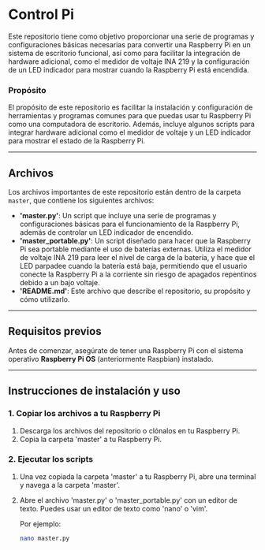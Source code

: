 # Control Pi

Este repositorio tiene como objetivo proporcionar una serie de programas y configuraciones básicas necesarias para convertir una Raspberry Pi en un sistema de escritorio funcional, así como para facilitar la integración de hardware adicional, como el medidor de voltaje INA 219 y la configuración de un LED indicador para mostrar cuando la Raspberry Pi está encendida.

### Propósito

El propósito de este repositorio es facilitar la instalación y configuración de herramientas y programas comunes para que puedas usar tu Raspberry Pi como una computadora de escritorio. Además, incluye algunos scripts para integrar hardware adicional como el medidor de voltaje y un LED indicador para mostrar el estado de la Raspberry Pi.

---

## Archivos

Los archivos importantes de este repositorio están dentro de la carpeta `master`, que contiene los siguientes archivos:

- **'master.py'**: Un script que incluye una serie de programas y configuraciones básicas para el funcionamiento de la Raspberry Pi, además de controlar un LED indicador de encendido.
- **'master_portable.py'**: Un script diseñado para hacer que la Raspberry Pi sea portable mediante el uso de baterías externas. Utiliza el medidor de voltaje INA 219 para leer el nivel de carga de la batería, y hace que el LED parpadee cuando la batería está baja, permitiendo que el usuario conecte la Raspberry Pi a la corriente sin riesgo de apagados repentinos debido a un bajo voltaje.
- **'README.md'**: Este archivo que describe el repositorio, su propósito y cómo utilizarlo.

---

## Requisitos previos

Antes de comenzar, asegúrate de tener una Raspberry Pi con el sistema operativo **Raspberry Pi OS** (anteriormente Raspbian) instalado.

---

## Instrucciones de instalación y uso

### 1. Copiar los archivos a tu Raspberry Pi

1. Descarga los archivos del repositorio o clónalos en tu Raspberry Pi.
2. Copia la carpeta 'master' a tu Raspberry Pi.

### 2. Ejecutar los scripts

1. Una vez copiada la carpeta 'master' a tu Raspberry Pi, abre una terminal y navega a la carpeta 'master'.
2. Abre el archivo 'master.py' o 'master_portable.py' con un editor de texto. Puedes usar un editor de texto como 'nano' o 'vim'.
   
   Por ejemplo:

   ```bash
   nano master.py
